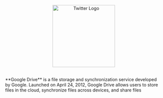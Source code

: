 <p align="center">
    <img width="200" height="auto" src="https://1000logos.net/wp-content/uploads/2021/04/Google-Drive-logo.png" alt="Twitter Logo" />
</p>
   
   <br >
**Google Drive** is a file storage and synchronization service developed by Google. Launched on April 24, 2012, Google Drive allows users to store files in the cloud, synchronize files across devices, and share files






